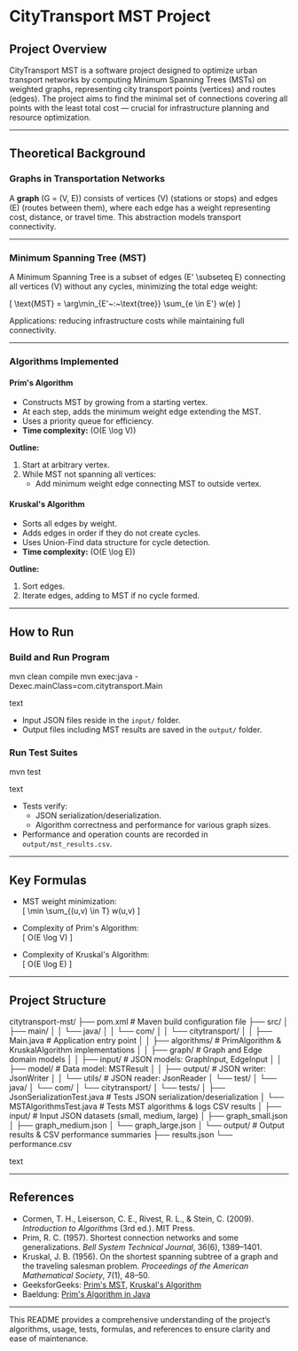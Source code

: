# CityTransport MST Project

## Project Overview

CityTransport MST is a software project designed to optimize urban transport networks by computing Minimum Spanning Trees (MSTs) on weighted graphs, representing city transport points (vertices) and routes (edges). The project aims to find the minimal set of connections covering all points with the least total cost — crucial for infrastructure planning and resource optimization.

---

## Theoretical Background

### Graphs in Transportation Networks

A **graph** \(G = (V, E)\) consists of vertices \(V\) (stations or stops) and edges \(E\) (routes between them), where each edge has a weight representing cost, distance, or travel time. This abstraction models transport connectivity.

---

### Minimum Spanning Tree (MST)

A Minimum Spanning Tree is a subset of edges \(E' \subseteq E\) connecting all vertices \(V\) without any cycles, minimizing the total edge weight:

\[
\text{MST} = \arg\min_{E'~:~\text{tree}} \sum_{e \in E'} w(e)
\]

Applications: reducing infrastructure costs while maintaining full connectivity.

---

### Algorithms Implemented

#### Prim's Algorithm

- Constructs MST by growing from a starting vertex.
- At each step, adds the minimum weight edge extending the MST.
- Uses a priority queue for efficiency.
- **Time complexity:** \(O(E \log V)\)

**Outline:**
1. Start at arbitrary vertex.
2. While MST not spanning all vertices:
   - Add minimum weight edge connecting MST to outside vertex.

#### Kruskal's Algorithm

- Sorts all edges by weight.
- Adds edges in order if they do not create cycles.
- Uses Union-Find data structure for cycle detection.
- **Time complexity:** \(O(E \log E)\)

**Outline:**
1. Sort edges.
2. Iterate edges, adding to MST if no cycle formed.

---

## How to Run

### Build and Run Program

mvn clean compile
mvn exec:java -Dexec.mainClass=com.citytransport.Main

text

- Input JSON files reside in the `input/` folder.
- Output files including MST results are saved in the `output/` folder.

### Run Test Suites

mvn test

text

- Tests verify:
  - JSON serialization/deserialization.
  - Algorithm correctness and performance for various graph sizes.
- Performance and operation counts are recorded in `output/mst_results.csv`.

---

## Key Formulas

- MST weight minimization:  
\[
\min \sum_{(u,v) \in T} w(u,v)
\]

- Complexity of Prim's Algorithm:  
\[
O(E \log V)
\]

- Complexity of Kruskal's Algorithm:  
\[
O(E \log E)
\]

---

## Project Structure

citytransport-mst/
├── pom.xml                                   # Maven build configuration file
├── src/
│   ├── main/
│   │   └── java/
│   │       └── com/
│   │           └── citytransport/
│   │               ├── Main.java             # Application entry point
│   │               ├── algorithms/           # PrimAlgorithm & KruskalAlgorithm implementations
│   │               ├── graph/                # Graph and Edge domain models
│   │               ├── input/                # JSON models: GraphInput, EdgeInput
│   │               ├── model/                # Data model: MSTResult
│   │               ├── output/               # JSON writer: JsonWriter
│   │               └── utils/                # JSON reader: JsonReader
│   └── test/
│       └── java/
│           └── com/
│               └── citytransport/
│                   └── tests/
│                       ├── JsonSerializationTest.java  # Tests JSON serialization/deserialization
│                       └── MSTAlgorithmsTest.java      # Tests MST algorithms & logs CSV results
│
├── input/                                     # Input JSON datasets (small, medium, large)
│   ├── graph_small.json
│   ├── graph_medium.json
│   └── graph_large.json
│
└── output/                                    # Output results & CSV performance summaries
    ├── results.json
    └── performance.csv


text

---

## References

- Cormen, T. H., Leiserson, C. E., Rivest, R. L., & Stein, C. (2009). *Introduction to Algorithms* (3rd ed.). MIT Press.
- Prim, R. C. (1957). Shortest connection networks and some generalizations. *Bell System Technical Journal*, 36(6), 1389–1401.
- Kruskal, J. B. (1956). On the shortest spanning subtree of a graph and the traveling salesman problem. *Proceedings of the American Mathematical Society*, 7(1), 48–50.
- GeeksforGeeks: [Prim's MST](https://www.geeksforgeeks.org/prims-minimum-spanning-tree-mst-greedy-algo-5/), [Kruskal's Algorithm](https://www.geeksforgeeks.org/java/kruskals-algorithm-in-java/)
- Baeldung: [Prim's Algorithm in Java](https://www.baeldung.com/java-prim-algorithm)

---

This README provides a comprehensive understanding of the project’s algorithms, usage, tests, formulas, and references to ensure clarity and ease of maintenance.
